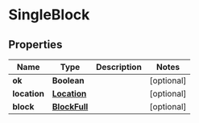
# SingleBlock

## Properties
Name | Type | Description | Notes
------------ | ------------- | ------------- | -------------
**ok** | **Boolean** |  |  [optional]
**location** | [**Location**](Location.md) |  |  [optional]
**block** | [**BlockFull**](BlockFull.md) |  |  [optional]



